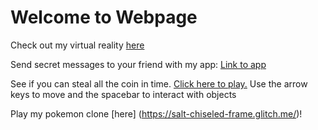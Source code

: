 # Welcome to Webpage

Check out my virtual reality [here](https://grateful-far-sauroposeidon.glitch.me/) 

Send secret messages to your friend with my app: [Link to app](https://handy-loving-red.glitch.me)


See if you can steal all the coin in time. [Click here to play.](https://fuschia-spark-dolomite.glitch.me/)
Use the arrow keys to move and the spacebar to interact with objects

Play my pokemon clone [here] (https://salt-chiseled-frame.glitch.me/)!
